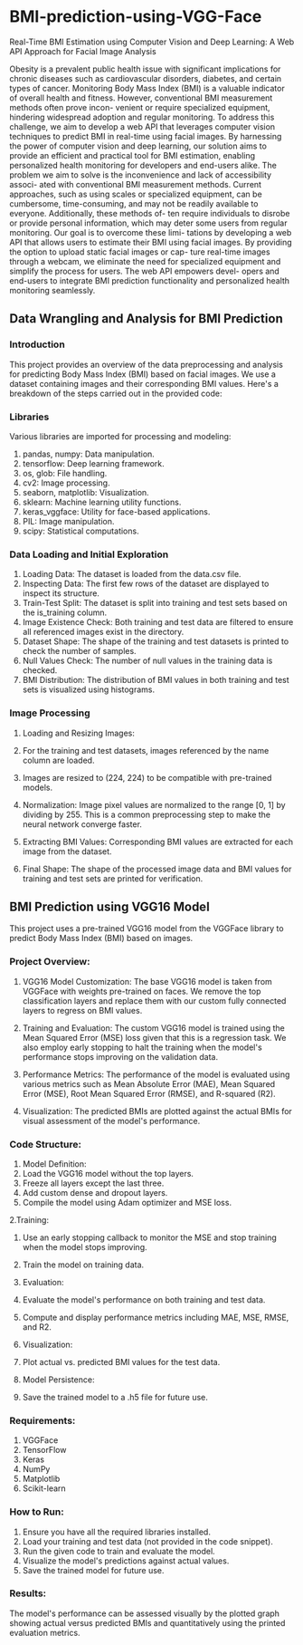 # BMI-prediction-using-VGG-Face
Real-Time BMI Estimation using Computer Vision and Deep Learning: A Web API Approach for Facial Image Analysis


Obesity is a prevalent public health issue with significant implications for chronic diseases such as cardiovascular disorders, diabetes, and certain types of cancer. Monitoring Body Mass Index (BMI) is a valuable indicator of overall health and fitness. However, conventional BMI measurement methods often prove incon- venient or require specialized equipment, hindering widespread adoption and regular monitoring. To address this challenge, we aim to develop a web API that leverages computer vision techniques to predict BMI in real-time using facial images. By harnessing the power of computer vision and deep learning, our solution aims to provide an efficient and practical tool for BMI estimation, enabling personalized health monitoring for developers and end-users alike. The problem we aim to solve is the inconvenience and lack of accessibility associ- ated with conventional BMI measurement methods. Current approaches, such as using scales or specialized equipment, can be cumbersome, time-consuming, and may not be readily available to everyone. Additionally, these methods of- ten require individuals to disrobe or provide personal information, which may deter some users from regular monitoring. Our goal is to overcome these limi- tations by developing a web API that allows users to estimate their BMI using
facial images. By providing the option to upload static facial images or cap- ture real-time images through a webcam, we eliminate the need for specialized equipment and simplify the process for users. The web API empowers devel- opers and end-users to integrate BMI prediction functionality and personalized health monitoring seamlessly.



## Data Wrangling and Analysis for BMI Prediction

### Introduction
This project provides an overview of the data preprocessing and analysis for predicting Body Mass Index (BMI) based on facial images. We use a dataset containing images and their corresponding BMI values. Here's a breakdown of the steps carried out in the provided code:

### Libraries

Various libraries are imported for processing and modeling:

1. pandas, numpy: Data manipulation.
2. tensorflow: Deep learning framework.
3. os, glob: File handling.
4. cv2: Image processing.
5. seaborn, matplotlib: Visualization.
6. sklearn: Machine learning utility functions.
7. keras_vggface: Utility for face-based applications.
8. PIL: Image manipulation.
9. scipy: Statistical computations.

### Data Loading and Initial Exploration
1. Loading Data: The dataset is loaded from the data.csv file.
2. Inspecting Data: The first few rows of the dataset are displayed to inspect its structure.
3. Train-Test Split: The dataset is split into training and test sets based on the is_training column.
4. Image Existence Check: Both training and test data are filtered to ensure all referenced images exist in the directory.
5. Dataset Shape: The shape of the training and test datasets is printed to check the number of samples.
6. Null Values Check: The number of null values in the training data is checked.
7. BMI Distribution: The distribution of BMI values in both training and test sets is visualized using histograms.


### Image Processing

1. Loading and Resizing Images:
  1. For the training and test datasets, images referenced by the name column are loaded.
  2. Images are resized to (224, 224) to be compatible with pre-trained models.
     
2. Normalization: Image pixel values are normalized to the range [0, 1] by dividing by 255. This is a common preprocessing step to make the neural network converge faster.
3. Extracting BMI Values: Corresponding BMI values are extracted for each image from the dataset.
4. Final Shape: The shape of the processed image data and BMI values for training and test sets are printed for verification.


## BMI Prediction using VGG16 Model

This project uses a pre-trained VGG16 model from the VGGFace library to predict Body Mass Index (BMI) based on images.

### Project Overview:

1. VGG16 Model Customization: The base VGG16 model is taken from VGGFace with weights pre-trained on faces. We remove the top classification layers and replace them with our custom fully connected layers to regress on BMI values.

2. Training and Evaluation: The custom VGG16 model is trained using the Mean Squared Error (MSE) loss given that this is a regression task. We also employ early stopping to halt the training when the model's performance stops improving on the validation data.

3. Performance Metrics: The performance of the model is evaluated using various metrics such as Mean Absolute Error (MAE), Mean Squared Error (MSE), Root Mean Squared Error (RMSE), and R-squared (R2).

4. Visualization: The predicted BMIs are plotted against the actual BMIs for visual assessment of the model's performance.

### Code Structure:

1. Model Definition:
  1. Load the VGG16 model without the top layers.
  2. Freeze all layers except the last three.
  3. Add custom dense and dropout layers.
  4. Compile the model using Adam optimizer and MSE loss.

2.Training:
  1. Use an early stopping callback to monitor the MSE and stop training when the model stops improving.
  2. Train the model on training data.

3. Evaluation:
  1. Evaluate the model's performance on both training and test data.
  2. Compute and display performance metrics including MAE, MSE, RMSE, and R2.

4. Visualization:
  1. Plot actual vs. predicted BMI values for the test data.

5. Model Persistence:
  1. Save the trained model to a .h5 file for future use.

### Requirements:
1. VGGFace
2. TensorFlow
3. Keras
4. NumPy
5. Matplotlib
6. Scikit-learn

### How to Run:

1. Ensure you have all the required libraries installed.
2. Load your training and test data (not provided in the code snippet).
3. Run the given code to train and evaluate the model.
4. Visualize the model's predictions against actual values.
5. Save the trained model for future use.
   
### Results:

The model's performance can be assessed visually by the plotted graph showing actual versus predicted BMIs and quantitatively using the printed evaluation metrics.


